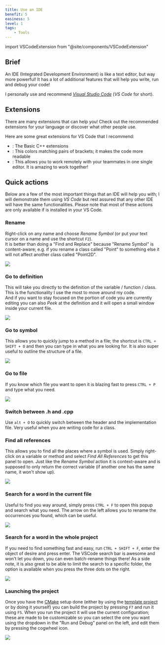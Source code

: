 ```yaml
---
title: Use an IDE
benefit: 5
easiness: 5
level: 1
tags:
    - Tools
---
```

import VSCodeExtension from "@site/components/VSCodeExtension"

## Brief

An IDE (Integrated Development Environment) is like a text editor, but way more powerful! It has a lot of additional features that will help you write, run and debug your code!

I personally use and recommend [*Visual Studio Code*](https://code.visualstudio.com/) (*VS Code* for short).

## Extensions

There are many extensions that can help you! Check out the recommended extensions for your language or discover what other people use.

Here are some great extensions for VS Code that I recommend:

- <VSCodeExtension id="ms-vscode.cpptools-extension-pack"/>: The Basic C++ extensions
- <VSCodeExtension id="coenraads.bracket-pair-colorizer-2"/>: This colors matching pairs of brackets; it makes the code more readable
- <VSCodeExtension id="ms-vsliveshare.vsliveshare"/>: This allows you to work remotely with your teammates in one single editor. It is amazing to work together!

## Quick actions

Below are a few of the most important things that an IDE will help you with; I will demonstrate them using *VS Code* but rest assured that any other IDE will have the same functionalities. Please note that most of these actions are only available if <VSCodeExtension id="ms-vscode.cpptools-extension-pack"/> is installed in your VS Code.

### Rename

Right-click on any name and choose *Rename Symbol* (or put your text cursor on a name and use the shortcut `F2`).<br/>
It is better than doing a "Find and Replace" because "Rename Symbol" is content-aware; e.g. if you rename a class called "Point" to something else it will not affect another class called "Point2D".

![](./img/rename.png)

### Go to definition

This will take you directly to the definition of the variable / function / class. This is the functionality I use the most to move around my code.<br/>
And if you want to stay focused on the portion of code you are currently editing you can also *Peek* at the definition and it will open a small window inside your current file.

![](./img/go-to-definition.png)

### Go to symbol

This allows you to quickly jump to a method in a file; the shortcut is `CTRL + SHIFT + O` and then you can type in what you are looking for. It is also super useful to outline the structure of a file.

![](./img/go-to-symbol.png)

### Go to file

If you know which file you want to open it is blazing fast to press `CTRL + P` and type what you need.

![](./img/go-to-file.png)

### Switch between .h and .cpp

Use `alt + O` to quickly switch between the header and the implementation file. Very useful when you are writing code for a class.

### Find all references

This allows you to find all the places where a symbol is used. Simply right-click on a variable or method and select *Find All References* to get this panel to open. Just like the *Rename Symbol* action it is context-aware and is supposed to only return the correct variable (if another one has the same name, it won't show up).

![](./img/find-all-references.png)

### Search for a word in the current file

Useful to find you way around, simply press `CTRL + F` to open this popup and search what you need. The arrow on the left allows you to rename the occurrences you found, which can be useful.

![](./img/search-current-file.png)

### Search for a word in the whole project

If you need to find something fast and easy, run `CTRL + SHIFT + F`, enter the object of desire and press enter. The VSCode search bar is awesome and won't let you down, you can even batch-rename things there! As a side note, it is also great to be able to limit the search to a specific folder, the option is available when you press the three dots on the right.

![](./img/search-whole-project.png)

### Launching the project

Once you have the [CMake](cmake) setup done (either by using the [template project](https://github.com/JulesFouchy/Simple-Cpp-Setup) or by doing it yourself) you can build the project by pressing `F7` and run it using `F5`. When you run the project it will use the current configuration; these are made to be customizable so you can select the one you want using the dropdown in the "Run and Debug" panel on the left, and edit them by pressing the cogwheel icon.

![](./img/run-project.png)